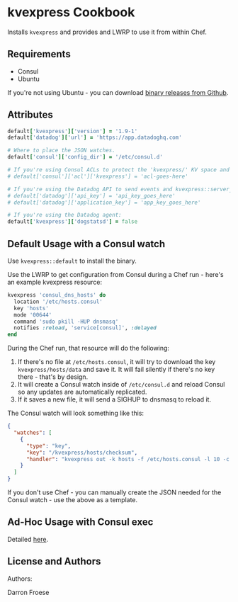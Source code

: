 kvexpress Cookbook
=============
Installs `kvexpress` and provides and LWRP to use it from within Chef.

Requirements
------------
* Consul
* Ubuntu

If you're not using Ubuntu - you can download [binary releases from Github](https://github.com/DataDog/kvexpress/releases).

Attributes
----------
```ruby
default['kvexpress']['version'] = '1.9-1'
default['datadog']['url'] = 'https://app.datadoghq.com'

# Where to place the JSON watches.
default['consul']['config_dir'] = '/etc/consul.d'

# If you're using Consul ACLs to protect the 'kvexpress/' KV space and kvexpress::server_config:
# default['consul']['acl']['kvexpress'] = 'acl-goes-here'

# If you're using the Datadog API to send events and kvexpress::server_config:
# default['datadog']['api_key'] = 'api_key_goes_here'
# default['datadog']['application_key'] = 'app_key_goes_here'

# If you're using the Datadog agent:
default['kvexpress']['dogstatsd'] = false
```

Default Usage with a Consul watch
-----
Use `kvexpress::default` to install the binary.

Use the LWRP to get configuration from Consul during a Chef run - here's an example kvexpress resource:

```ruby
kvexpress 'consul_dns_hosts' do
  location '/etc/hosts.consul'
  key 'hosts'
  mode '00644'
  command 'sudo pkill -HUP dnsmasq'
  notifies :reload, 'service[consul]', :delayed
end
```

During the Chef run, that resource will do the following:

1. If there's no file at `/etc/hosts.consul`, it will try to download the key `kvexpress/hosts/data` and save it. It will fail silently if there's no key there - that's by design.
2. It will create a Consul watch inside of `/etc/consul.d` and reload Consul so any updates are automatically replicated.
3. If it saves a new file, it will send a SIGHUP to dnsmasq to reload it.

The Consul watch will look something like this:

```json
{
  "watches": [
    {
      "type": "key",
      "key": "/kvexpress/hosts/checksum",
      "handler": "kvexpress out -k hosts -f /etc/hosts.consul -l 10 -c 00644 -e 'sudo pkill -HUP dnsmasq'"
    }
  ]
}
```

If you don't use Chef - you can manually create the JSON needed for the Consul watch - use the above as a template.

Ad-Hoc Usage with Consul exec
-----

Detailed [here](https://github.com/DataDog/kvexpress#ad-hoc-usage-with-consul-exec).

License and Authors
-------------------
Authors:

Darron Froese
